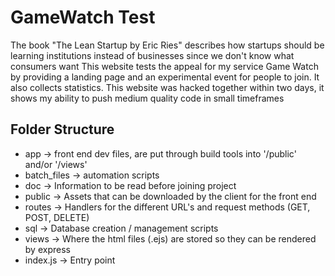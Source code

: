 # GameWatch Test
The book "The Lean Startup by Eric Ries" describes how startups should be learning institutions instead of businesses since we don't know what consumers want
This website tests the appeal for my service Game Watch by providing a landing page and an experimental event for people to join. It also collects statistics.
This website was hacked together within two days, it shows my ability to push medium quality code in small timeframes

## Folder Structure

* app -> front end dev files, are put through build tools into '/public' and/or '/views'
* batch_files -> automation scripts
* doc -> Information to be read before joining project
* public -> Assets that can be downloaded by the client for the front end
* routes -> Handlers for the different URL's and request methods (GET, POST, DELETE)
* sql -> Database creation / management scripts
* views -> Where the html files (.ejs) are stored so they can be rendered by express
* index.js -> Entry point